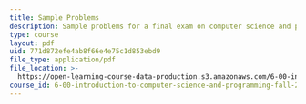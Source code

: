 ```yaml
---
title: Sample Problems
description: Sample problems for a final exam on computer science and programming.
type: course
layout: pdf
uid: 771d872efe4ab8f66e4e75c1d853ebd9
file_type: application/pdf
file_location: >-
  https://open-learning-course-data-production.s3.amazonaws.com/6-00-introduction-to-computer-science-and-programming-fall-2008/771d872efe4ab8f66e4e75c1d853ebd9_final.pdf
course_id: 6-00-introduction-to-computer-science-and-programming-fall-2008
---
```

